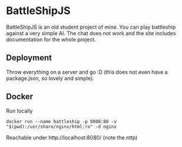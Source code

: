 # BattleShipJS

BattleShipJS is an old student project of mine. You can play battleship against a very simple AI. The chat does not work and the site includes documentation for the whole project.

## Deployment
Throw everything on a server and go :D (this does not even have a package.json, so lovely and simple).

## Docker
Run locally
```
docker run --name battleship -p 8080:80 -v "$(pwd):/usr/share/nginx/html:ro" -d nginx
```
Reachable under http://localhost:8080/ (note the nttp)
